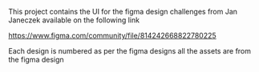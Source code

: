 This project contains the UI for the figma design challenges from Jan Janeczek available on the following link

https://www.figma.com/community/file/814242668822780225

Each design is numbered as per the figma designs all the assets are from the figma design